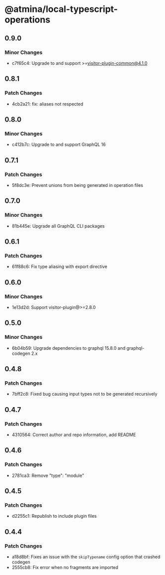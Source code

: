 # @atmina/local-typescript-operations

## 0.9.0

### Minor Changes

- c7f65c4: Upgrade to and support >=visitor-plugin-common@4.1.0

## 0.8.1

### Patch Changes

- 4cb2a21: fix: aliases not respected

## 0.8.0

### Minor Changes

- c412b7c: Upgrade to and support GraphQL 16

## 0.7.1

### Patch Changes

- 5f8dc3e: Prevent unions from being generated in operation files

## 0.7.0

### Minor Changes

- 81b445e: Upgrade all GraphQL CLI packages

## 0.6.1

### Patch Changes

- 61f88c6: Fix type aliasing with export directive

## 0.6.0

### Minor Changes

- 1e13d2d: Support visitor-plugin@>=2.8.0

## 0.5.0

### Minor Changes

- 6b04b59: Upgrade dependencies to graphql 15.8.0 and graphql-codegen 2.x

## 0.4.8

### Patch Changes

- 7bff2c8: Fixed bug causing input types not to be generated recursively

## 0.4.7

### Patch Changes

- 4310564: Correct author and repo information, add README

## 0.4.6

### Patch Changes

- 2781ca3: Remove "type": "module"

## 0.4.5

### Patch Changes

- d2255c1: Republish to include plugin files

## 0.4.4

### Patch Changes

- a18d8bf: Fixes an issue with the `skipTypename` config option that crashed codegen
- 2555cb8: Fix error when no fragments are imported
